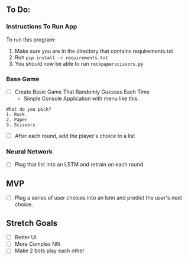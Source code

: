 ## To Do:

### Instructions To Run App

To run this program:

1. Make sure you are in the directory that contains requirements.txt
2. Run ```pip install -r requirements.txt```
3. You should now be able to run ```rockpaperscissors.py```


### Base Game

- [ ] Create Basic Game That Randomly Guesses Each Time
  - Simple Console Application with menu like this:

```
What do you pick?
1. Rock
2. Paper
3. Scissors
```

- [ ] After each round, add the player's choice to a list

### Neural Network

- [ ] Plug that list into an LSTM and retrain on each round

## MVP

- [ ] Plug a series of user choices into an lstm and predict the user's next choice.

## Stretch Goals

- [ ] Better UI
- [ ] More Complex NN
- [ ] Make 2 bots play each other
